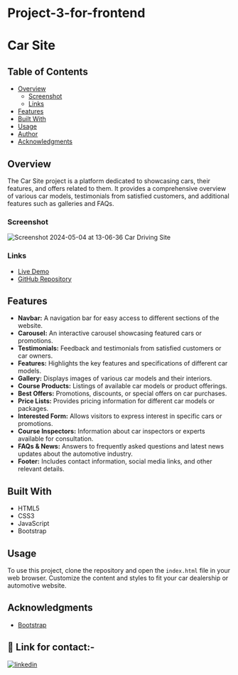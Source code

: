 # Project-3-for-frontend

# Car Site

## Table of Contents

- [Overview](#overview)
  - [Screenshot](#screenshot)
  - [Links](#links) 
- [Features](#features)
- [Built With](#built-with)
- [Usage](#usage)
- [Author](#author)
- [Acknowledgments](#acknowledgments)

## Overview

The Car Site project is a platform dedicated to showcasing cars, their features, and offers related to them. It provides a comprehensive overview of various car models, testimonials from satisfied customers, and additional features such as galleries and FAQs.

### Screenshot
![Screenshot 2024-05-04 at 13-06-36 Car Driving Site](https://github.com/manikandaraj-T-N/Project-3-for-frontend/assets/93505267/e4d829ec-8c3c-4a1d-98ad-e46fe0f6031b)



### Links

- [Live Demo](#) <!-- Insert link to live demo -->
- [GitHub Repository](#) <!-- Insert link to GitHub repository -->

## Features

- **Navbar:** A navigation bar for easy access to different sections of the website.
- **Carousel:** An interactive carousel showcasing featured cars or promotions.
- **Testimonials:** Feedback and testimonials from satisfied customers or car owners.
- **Features:** Highlights the key features and specifications of different car models.
- **Gallery:** Displays images of various car models and their interiors.
- **Course Products:** Listings of available car models or product offerings.
- **Best Offers:** Promotions, discounts, or special offers on car purchases.
- **Price Lists:** Provides pricing information for different car models or packages.
- **Interested Form:** Allows visitors to express interest in specific cars or promotions.
- **Course Inspectors:** Information about car inspectors or experts available for consultation.
- **FAQs & News:** Answers to frequently asked questions and latest news updates about the automotive industry.
- **Footer:** Includes contact information, social media links, and other relevant details.

## Built With

- HTML5
- CSS3
- JavaScript
- Bootstrap
  
## Usage

To use this project, clone the repository and open the `index.html` file in your web browser. Customize the content and styles to fit your car dealership or automotive website.

## Acknowledgments

- [Bootstrap](https://getbootstrap.com/)

 ## 🔗 Link for contact:-

[![linkedin](https://img.shields.io/badge/linkedin-0A66C2?style=for-the-badge&logo=linkedin&logoColor=white)](https://www.linkedin.com/in/manikandaraj-t-n-834189173/)
